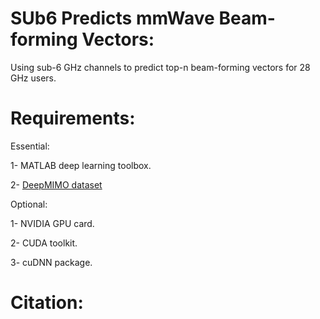 # SUb6 Predicts mmWave Beam-forming Vectors:
Using sub-6 GHz channels to predict top-n beam-forming vectors for 28 GHz users.

# Requirements:

Essential:

1- MATLAB deep learning toolbox.

2- [DeepMIMO dataset](http://www.deepmimo.net/?i=1)

Optional:

1- NVIDIA GPU card.

2- CUDA toolkit.

3- cuDNN package.

# Citation:

